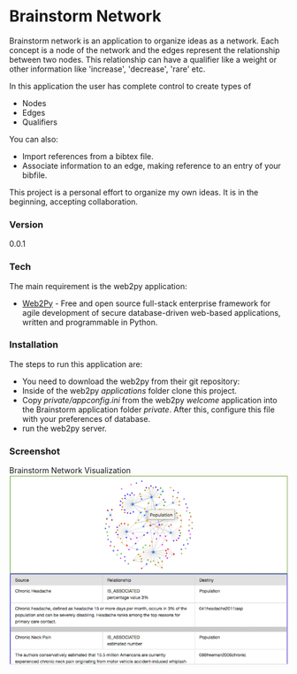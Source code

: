 # Brainstorm Network

Brainstorm network is an application to organize ideas as a network. Each concept is a node of the network and the edges represent the relationship between two nodes. This relationship can have a qualifier like a weight or other information like 'increase', 'decrease', 'rare' etc.

In this application the user has complete control to create types of
  - Nodes
  - Edges
  - Qualifiers

You can also:
  - Import references from a bibtex file.
  - Associate information to an edge, making reference to an entry of your bibfile.

This project is a personal effort to organize my own ideas.
It is in the beginning, accepting collaboration.

### Version
0.0.1

### Tech

The main requirement is the web2py application:
* [Web2Py](https://github.com/web2py/web2py/) - Free and open source full-stack enterprise framework for agile development of secure database-driven web-based applications, written and programmable in Python.

### Installation

The steps to run this application are:
- You need to download the web2py from their git repository:
- Inside of the web2py *applications* folder clone this project.
- Copy *private/appconfig.ini* from the web2py *welcome* application into the Brainstorm application folder *private*. After this, configure this file with your preferences of database.
- run the web2py server.

### Screenshot

Brainstorm Network Visualization
![alt text][network]


[network]: https://github.com/axnsantana/brainstorm-network/blob/master/screenshots/network.png

